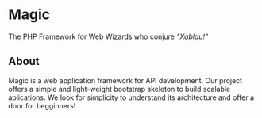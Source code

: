 # Magic

The PHP Framework for Web Wizards who conjure *"Xablau!"*

## About

Magic is a web application framework for API development. Our project offers a simple and light-weight bootstrap skeleton
to build scalable aplications. We look for simplicity to understand its architecture and offer a door for begginners! 